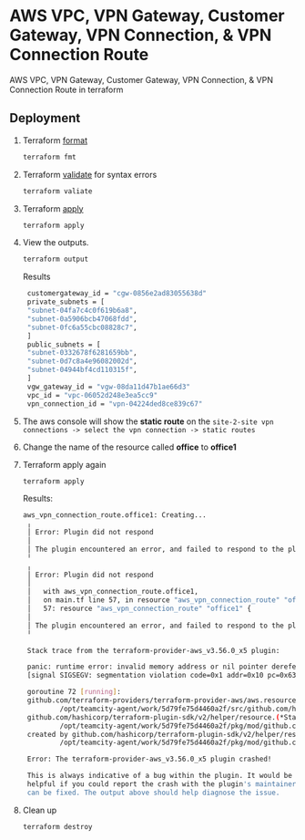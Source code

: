 
# AWS VPC, VPN Gateway, Customer Gateway, VPN Connection, & VPN Connection Route

AWS VPC, VPN Gateway, Customer Gateway, VPN Connection, & VPN Connection Route in terraform

## Deployment

1. Terraform [format](https://www.terraform.io/docs/cli/commands/fmt.html)
   ```bash
   terraform fmt
   ```

1. Terraform [validate](https://www.terraform.io/docs/cli/commands/validate.html) for syntax errors
   ```bash
   terraform valiate
   ```

1. Terraform [apply](https://www.terraform.io/docs/cli/commands/apply.html)

   ```bash
   terraform apply
   ```


1. View the outputs.
   ```bash
   terraform output
   ```

   Results
   ```bash
    customergateway_id = "cgw-0856e2ad83055638d"
    private_subnets = [
    "subnet-04fa7c4c0f619b6a8",
    "subnet-0a5906bcb47068fdd",
    "subnet-0fc6a55cbc08828c7",
    ]
    public_subnets = [
    "subnet-0332678f6281659bb",
    "subnet-0d7c8a4e96082002d",
    "subnet-04944bf4cd110315f",
    ]
    vgw_gateway_id = "vgw-08da11d47b1ae66d3"
    vpc_id = "vpc-06052d248e3ea5cc9"
    vpn_connection_id = "vpn-04224ded8ce839c67"
   ```

1. The aws console will show the **static route** on the `site-2-site vpn connections -> select the vpn connection -> static routes`
1. Change the name of the resource called **office** to **office1**

1. Terraform apply again
   ```bash
   terraform apply
   ```

   Results:
   ```bash
   aws_vpn_connection_route.office1: Creating...
    ╷
    │ Error: Plugin did not respond
    │ 
    │ The plugin encountered an error, and failed to respond to the plugin.(*GRPCProvider).ApplyResourceChange call. The plugin logs may contain more details.
    ╵
    ╷
    │ Error: Plugin did not respond
    │ 
    │   with aws_vpn_connection_route.office1,
    │   on main.tf line 57, in resource "aws_vpn_connection_route" "office1":
    │   57: resource "aws_vpn_connection_route" "office1" {
    │ 
    │ The plugin encountered an error, and failed to respond to the plugin.(*GRPCProvider).ApplyResourceChange call. The plugin logs may contain more details.
    ╵

    Stack trace from the terraform-provider-aws_v3.56.0_x5 plugin:

    panic: runtime error: invalid memory address or nil pointer dereference
    [signal SIGSEGV: segmentation violation code=0x1 addr=0x10 pc=0x633e97d]

    goroutine 72 [running]:
    github.com/terraform-providers/terraform-provider-aws/aws.resourceAwsVpnConnectionRouteCreate.func1(0xc0023c16e0, 0xc0023c16a0, 0x0, 0x0, 0x2, 0x8c40e01)
            /opt/teamcity-agent/work/5d79fe75d4460a2f/src/github.com/hashicorp/terraform-provider-aws/aws/resource_aws_vpn_connection_route.go:69 +0x9d
    github.com/hashicorp/terraform-plugin-sdk/v2/helper/resource.(*StateChangeConf).WaitForStateContext.func1(0xc00066e960, 0xc0016a90a0, 0xc00289a7e0, 0xc000deaf00, 0xc000054e30, 0xc000054de8)
            /opt/teamcity-agent/work/5d79fe75d4460a2f/pkg/mod/github.com/gdavison/terraform-plugin-sdk/v2@v2.0.2-0.20210714181518-b5a3dc95a675/helper/resource/state.go:110 +0x2e9
    created by github.com/hashicorp/terraform-plugin-sdk/v2/helper/resource.(*StateChangeConf).WaitForStateContext
            /opt/teamcity-agent/work/5d79fe75d4460a2f/pkg/mod/github.com/gdavison/terraform-plugin-sdk/v2@v2.0.2-0.20210714181518-b5a3dc95a675/helper/resource/state.go:83 +0x1c6

    Error: The terraform-provider-aws_v3.56.0_x5 plugin crashed!

    This is always indicative of a bug within the plugin. It would be immensely
    helpful if you could report the crash with the plugin's maintainers so that it
    can be fixed. The output above should help diagnose the issue.


   ```

1. Clean up
   ```bash
   terraform destroy
   ```
